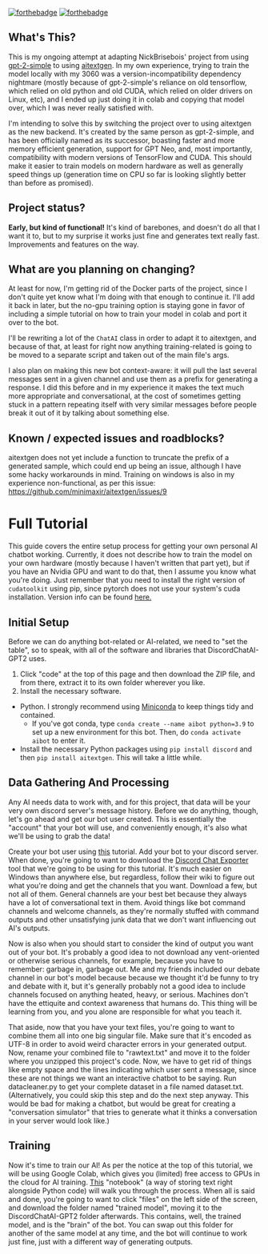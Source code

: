 [![forthebadge](https://forthebadge.com/images/badges/made-with-python.svg)](https://forthebadge.com)   [![forthebadge](https://forthebadge.com/images/badges/built-with-love.svg)](https://forthebadge.com)
## What's This?
This is my ongoing attempt at adapting NickBrisebois' project from using [gpt-2-simple](https://github.com/minimaxir/gpt-2-simple) to using [aitextgen](https://github.com/minimaxir/aitextgen). In my own experience, trying to train the model locally with my 3060 was a version-incompatibility dependency nightmare (mostly because of gpt-2-simple's reliance on old tensorflow, which relied on old python and old CUDA, which relied on older drivers on Linux, etc), and I ended up just doing it in colab and copying that model over, which I was never really satisfied with. 

I'm intending to solve this by switching the project over to using aitextgen as the new backend. It's created by the same person as gpt-2-simple, and has been officially named as its successor, boasting faster and more memory efficient generation, support for GPT Neo, and, most importantly, compatibility with modern versions of TensorFlow and CUDA. This should make it easier to train models on modern hardware as well as generally speed things up (generation time on CPU so far is looking slightly better than before as promised).

## Project status?
**Early, but kind of functional!** It's kind of barebones, and doesn't do all that I want it to, but to my surprise it works just fine and generates text really fast. Improvements and features on the way.

## What are you planning on changing?
At least for now, I'm getting rid of the Docker parts of the project, since I don't quite yet know what I'm doing with that enough to continue it. I'll add it back in later, but the no-gpu training option is staying gone in favor of including a simple tutorial on how to train your model in colab and port it over to the bot.

I'll be rewriting a lot of the `ChatAI` class in order to adapt it to aitextgen, and because of that, at least for right now anything training-related is going to be moved to a separate script and taken out of the main file's args.

I also plan on making this new bot context-aware: it will pull the last several messages sent in a given channel and use them as a prefix for generating a response. I did this before and in my experience it makes the text much more appropriate and conversational, at the cost of sometimes getting stuck in a pattern repeating itself with very similar messages before people break it out of it by talking about something else.

## Known / expected issues and roadblocks?
aitextgen does not yet include a function to truncate the prefix of a generated sample, which could end up being an issue, although I have some hacky workarounds in mind. Training on windows is also in my experience non-functional, as per this issue: https://github.com/minimaxir/aitextgen/issues/9

# Full Tutorial
This guide covers the entire setup process for getting your own personal AI chatbot working. Currently, it does not describe how to train the model on your own hardware (mostly because I haven't written that part yet), but if you have an Nvidia GPU and want to do that, then I assume you know what you're doing. Just remember that you need to install the right version of `cudatoolkit` using pip, since pytorch does not use your system's cuda installation. Version info can be found [here.](https://pytorch.org/get-started/locally/)
## Initial Setup
Before we can do anything bot-related or AI-related, we need to "set the table", so to speak, with all of the software and libraries that DiscordChatAI-GPT2 uses. 

1. Click "code" at the top of this page and then download the ZIP file, and from there, extract it to its own folder wherever you like.
2. Install the necessary software.
  - Python. I strongly recommend using [Miniconda](https://docs.conda.io/en/latest/miniconda.html) to keep things tidy and contained.
    * If you've got conda, type `conda create --name aibot python=3.9` to set up a new environment for this bot. Then, do `conda activate aibot` to enter it.
  - Install the necessary Python packages using `pip install discord` and then `pip install aitextgen`. This will take a little while.

## Data Gathering And Processing
Any AI needs data to work with, and for this project, that data will be your very own discord server's message history. Before we do anything, though, let's go ahead and get our bot user created. This is essentially the "account" that your bot will use, and conveniently enough, it's also what we'll be using to grab the data!

Create your bot user using [this](https://discordpy.readthedocs.io/en/stable/discord.html) tutorial. Add your bot to your discord server. When done, you're going to want to download the [Discord Chat Exporter](https://github.com/Tyrrrz/DiscordChatExporter/wiki) tool that we're going to be using for this tutorial. It's much easier on Windows than anywhere else, but regardless, follow their wiki to figure out what you're doing and get the channels that you want. Download a few, but not all of them. General channels are your best bet because they always have a lot of conversational text in them. Avoid things like bot command channels and welcome channels, as they're normally stuffed with command outputs and other unsatisfying junk data that we don't want influencing out AI's outputs.

Now is also when you should start to consider the kind of output you want out of your bot. It's probably a good idea to not download any vent-oriented or otherwise serious channels, for example, because you have to remember: garbage in, garbage out. Me and my friends included our debate channel in our bot's model because because we thought it'd be funny to try and debate with it, but it's generally probably not a good idea to include channels focused on anything heated, heavy, or serious. Machines don't have the ettiquite and context awareness that humans do. This thing will be learning from you, and you alone are responsible for what you teach it.

That aside, now that you have your text files, you're going to want to combine them all into one big singular file. Make sure that it's encoded as UTF-8 in order to avoid weird character errors in your generated output. Now, rename your combined file to "rawtext.txt" and move it to the folder where you unzipped this project's code. Now, we have to get rid of things like empty space and the lines indicating which user sent a message, since these are not things we want an interactive chatbot to be saying. Run datacleaner.py to get your complete dataset in a file named dataset.txt. (Alternatively, you could skip this step and do the next step anyway. This would be bad for making a chatbot, but would be great for creating a "conversation simulator" that tries to generate what it thinks a conversation in your server would look like.)

## Training
Now it's time to train our AI! As per the notice at the top of this tutorial, we will be using Google Colab, which gives you (limited) free access to GPUs in the cloud for AI training. [This](https://colab.research.google.com/drive/15qBZx5y9rdaQSyWpsreMDnTiZ5IlN0zD?usp=sharing) "notebook" (a way of storing text right alongside Python code) will walk you through the process. When all is said and done, you're going to want to click "files" on the left side of the screen, and download the folder named "trained model", moving it to the DiscordChatAI-GPT2 folder afterwards. This contains, well, the trained model, and is the "brain" of the bot. You can swap out this folder for another of the same model at any time, and the bot will continue to work just fine, just with a different way of generating outputs.
